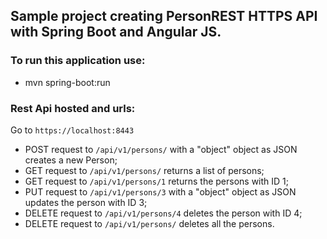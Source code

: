 ## Sample project creating PersonREST HTTPS API with Spring Boot and Angular JS.

### To run this application use:

* mvn spring-boot:run
 

### Rest Api hosted and urls:

Go to `https://localhost:8443` 

* POST request to `/api/v1/persons/` with a "object" object as JSON creates a new Person;
* GET request to `/api/v1/persons/` returns a list of persons;
* GET request to `/api/v1/persons/1` returns the persons with ID 1;
* PUT request to `/api/v1/persons/3` with a "object" object as JSON updates the person with ID 3;
* DELETE request to `/api/v1/persons/4` deletes the person with ID 4;
* DELETE request to `/api/v1/persons/` deletes all the persons.

